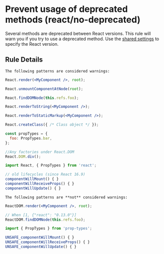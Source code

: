 # Prevent usage of deprecated methods (react/no-deprecated)

Several methods are deprecated between React versions. This rule will warn you if you try to use a deprecated method. Use the [shared settings](/README.md#configuration) to specify the React version.

## Rule Details

```The following patterns are considered warnings:```

```jsx
React.render(<MyComponent />, root);

React.unmountComponentAtNode(root);

React.findDOMNode(this.refs.foo);

React.renderToString(<MyComponent />);

React.renderToStaticMarkup(<MyComponent />);

React.createClass({ /* Class object */ });

const propTypes = {
  foo: PropTypes.bar,
};

//Any factories under React.DOM
React.DOM.div();

import React, { PropTypes } from 'react';

// old lifecycles (since React 16.9)
componentWillMount() { }
componentWillReceiveProps() { }
componentWillUpdate() { }
```

```The following patterns are **not** considered warnings:```

```jsx
ReactDOM.render(<MyComponent />, root);

// When [1, {"react": "0.13.0"}]
ReactDOM.findDOMNode(this.refs.foo);

import { PropTypes } from 'prop-types';

UNSAFE_componentWillMount() { }
UNSAFE_componentWillReceiveProps() { }
UNSAFE_componentWillUpdate() { }
```
